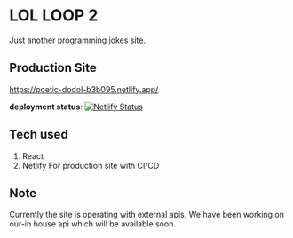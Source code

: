 # LOL LOOP 2
Just another programming jokes site.

## Production Site
https://poetic-dodol-b3b095.netlify.app/

**deployment status**: [![Netlify Status](https://api.netlify.com/api/v1/badges/2c76ed40-ab4c-4a0f-85ec-3a6adef345c9/deploy-status)](https://app.netlify.com/sites/lol-loop/deploys)

## Tech used
1. React
2. Netlify For production site with CI/CD



## Note
Currently the site is operating with external apis, We have been working on our-in house api which will be available soon.
